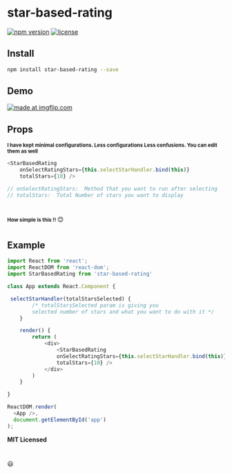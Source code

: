 # star-based-rating

[![npm version][npm-main]][npm-main]
[![license][license]][license]


## Install

```bash
npm install star-based-rating --save
```

## Demo

<a href="https://imgflip.com/gif/3oucfx"><img src="https://i.imgflip.com/3oucfx.gif" title="made at imgflip.com"/></a>


## Props

<small><b>I have kept minimal configurations. 
Less configurations Less confusions. You can edit them as well</b></small>
```javascript
<StarBasedRating 
    onSelectRatingStars={this.selectStarHandler.bind(this)} 
    totalStars={10} />   

// onSelectRatingStars:  Method that you want to run after selecting
// totalStars:  Total Number of stars you want to display
```
#
<small><b>How simple is this !! </b></small> :blush:
#


## Example

```javascript
import React from 'react';
import ReactDOM from 'react-dom';
import StarBasedRating from 'star-based-rating'

class App extends React.Component {

 selectStarHandler(totalStarsSelected) {
        /* totalStarsSelected param is giving you 
        selected number of stars and what you want to do with it */
    }

    render() {
        return (
            <div>
                <StarBasedRating 
                onSelectRatingStars={this.selectStarHandler.bind(this)} 
                totalStars={10} />
            </div>
        )
    }

}

ReactDOM.render(
  <App />,
  document.getElementById('app')
);
```

**MIT Licensed**

#
:smiley:

[npm-main]: https://badge.fury.io/js/star-based-rating.svg
[license]: https://img.shields.io/apm/l/react


    
